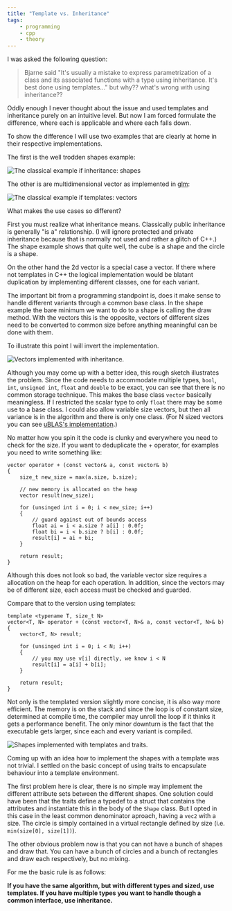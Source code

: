 ```yaml
---
title: "Template vs. Inheritance"
tags:
    - programming
    - cpp
    - theory
---
```


I was asked the following question:

> Bjarne said "It's usually a mistake to express parametrization of a class and 
> its associated functions with a type using inheritance. It's best done using 
> templates..." but why?? what's wrong with using inheritance??

Oddly enough I never thought about the issue and used templates and inheritance 
purely on an intuitive level. But now I am forced formulate the difference, 
where each is applicable and where each falls down.

To show the difference I will use two examples that are clearly at home in their 
respective implementations.

The first is the well trodden shapes example:

<img class="img-responsive" src="/media/2014-07-14-shapes.png" alt="The classical example if inheritance: shapes" />

The other is are multidimensional vector as implemented in [glm]:

<img class="img-responsive" src="/media/2014-07-14-vector.png" alt="The classical example if templates: vectors" />

What makes the use cases so different? 

<!--more-->

First you must realize what inheritance means. Classically public inheritance is 
generally "is a" relationship. (I will ignore protected and private inheritance 
because that is normally not used and rather a glitch of C++.) The shape example 
shows that quite well, the cube is a shape and the circle is a shape. 

On the other hand the 2d vector is a special case a vector. If there where not 
templates in C++ the logical implementation would be blatant duplication by
implementing different classes, one for each variant.

The important bit from a programming standpoint is, does it make sense to handle 
different  variants through a common base class. In the shape example the bare 
minimum we want to do to a shape is calling the draw method. With the vectors 
this is the opposite, vectors of different sizes need to be converted to common 
size before anything meaningful can be done with them.

To illustrate this point I will invert the implementation. 

<img class="img-responsive" src="/media/2014-07-14-vector2.png" alt="Vectors implemented with inheritance." />

Although you may come up with a better idea, this rough sketch illustrates the
problem. Since the code needs to accommodate multiple types, `bool`, `int`,
`unsigned int`, `float` and `double` to be exact, you can see that there is no
common storage technique. This makes the base class `vector` basically 
meaningless. If I restricted the scalar type to only `float` there may be some
use to a base class. I could also allow variable size vectors, but then all 
variance is in the algorithm and there is only one class. (For N sized vectors 
you can see [uBLAS's implementation][1].)

No matter how you spin it the code is clunky and everywhere you need to check 
for the size. If you want to deduplicate the + operator, for examples you need 
to write something like:

    vector operator + (const vector& a, const vector& b)
    {
        size_t new_size = max(a.size, b.size);
        
        // new memory is allocated on the heap
        vector result(new_size); 
        
        for (unsinged int i = 0; i < new_size; i++)
        {
            // guard against out of bounds access
            float ai = i < a.size ? a[i] : 0.0f;
            float bi = i < b.size ? b[i] : 0.0f;
            result[i] = ai + bi;
        }
        
        return result;
    }
    
Although this does not look so bad, the variable vector size requires a allocation
on the heap for each operation. In addition, since the vectors may be of different
size, each access must be checked and guarded. 

Compare that to the version using templates:

    template <typename T, size_t N>
    vector<T, N> operator + (const vector<T, N>& a, const vector<T, N>& b)
    {
        vector<T, N> result;
        
        for (unsinged int i = 0; i < N; i++)
        {
            // you may use v[i] directly, we know i < N
            result[i] = a[i] + b[i];
        }
        
        return result;
    }

Not only is the templated version slightly more concise, it is also way more 
efficient. The memory is on the stack and since the loop is of constant size,
determined at compile time, the compiler may unroll the loop if it thinks it 
gets a performance benefit. The only minor downturn is the fact that the 
executable gets larger, since each and every variant is compiled.

<img class="img-responsive" src="/media/2014-07-14-shapes2.png" alt="Shapes implemented with templates and traits." />

Coming up with an idea how to implement the shapes with a template was not 
trivial. I settled on the basic concept of using traits to encapsulate behaviour
into a template environment. 

The first problem here is clear, there is no simple way implement the different 
attribute sets between the different shapes. One solution could have been that
the traits define a typedef to a struct that contains the attributes and 
instantiate this in the body of the `Shape` class. But I opted in this case in 
the least common denominator aproach, having a `vec2` with a size. The circle 
is simply contained in a virtual rectangle defined by size 
(i.e. `min(size[0], size[1])`).

The other obvious problem now is that you can not have a bunch of shapes and 
draw that. You can have a bunch of circles and a bunch of rectangles and
draw each respectively, but no mixing.

For me the basic rule is as follows:

**If you have the same algorithm, but with different types and sized, use 
templates. If you have multiple types you want to handle though a common 
interface, use inheritance.**    

[glm]: https://github.com/rioki/glm/blob/master/src/vector.h
[1]: http://www.boost.org/doc/libs/1_55_0/libs/numeric/ublas/doc/vector.htm#vector